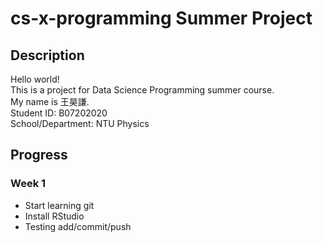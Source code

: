 # cs-x-programming Summer Project

## Description

Hello world! <br>
This is a project for Data Science Programming summer course. <br>
My name is 王昊謙. <br>
Student ID: B07202020 <br>
School/Department: NTU Physics <br>


## Progress

### Week 1

- Start learning git
- Install RStudio
- Testing add/commit/push
